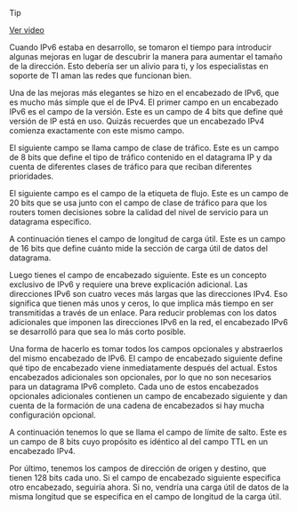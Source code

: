 > [!TIP]  
> [Ver video](https://youtu.be/h-EMs7DXENY)

Cuando IPv6 estaba en desarrollo, se tomaron el tiempo para introducir algunas mejoras en lugar de descubrir la manera para aumentar el tamaño de la dirección. Esto debería ser un alivio para ti, y los especialistas en soporte de TI aman las redes que funcionan bien.

Una de las mejoras más elegantes se hizo en el encabezado de IPv6, que es mucho más simple que el de IPv4. El primer campo en un encabezado IPv6 es el campo de la versión. Este es un campo de 4 bits que define qué versión de IP está en uso. Quizás recuerdes que un encabezado IPv4 comienza exactamente con este mismo campo.

El siguiente campo se llama campo de clase de tráfico. Este es un campo de 8 bits que define el tipo de tráfico contenido en el datagrama IP y da cuenta de diferentes clases de tráfico para que reciban diferentes prioridades.

El siguiente campo es el campo de la etiqueta de flujo. Este es un campo de 20 bits que se usa junto con el campo de clase de tráfico para que los routers tomen decisiones sobre la calidad del nivel de servicio para un datagrama específico.

A continuación tienes el campo de longitud de carga útil. Este es un campo de 16 bits que define cuánto mide la sección de carga útil de datos del datagrama.

Luego tienes el campo de encabezado siguiente. Este es un concepto exclusivo de IPv6 y requiere una breve explicación adicional. Las direcciones IPv6 son cuatro veces más largas que las direcciones IPv4. Eso significa que tienen más unos y ceros, lo que implica más tiempo en ser transmitidas a través de un enlace. Para reducir problemas con los datos adicionales que imponen las direcciones IPv6 en la red, el encabezado IPv6 se desarrolló para que sea lo más corto posible.

Una forma de hacerlo es tomar todos los campos opcionales y abstraerlos del mismo encabezado de IPv6. El campo de encabezado siguiente define qué tipo de encabezado viene inmediatamente después del actual. Estos encabezados adicionales son opcionales, por lo que no son necesarios para un datagrama IPv6 completo. Cada uno de estos encabezados opcionales adicionales contienen un campo de encabezado siguiente y dan cuenta de la formación de una cadena de encabezados si hay mucha configuración opcional.

A continuación tenemos lo que se llama el campo de límite de salto. Este es un campo de 8 bits cuyo propósito es idéntico al del campo TTL en un encabezado IPv4.

Por último, tenemos los campos de dirección de origen y destino, que tienen 128 bits cada uno. Si el campo de encabezado siguiente especifica otro encabezado, seguiría ahora. Si no, vendría una carga útil de datos de la misma longitud que se especifica en el campo de longitud de la carga útil.
